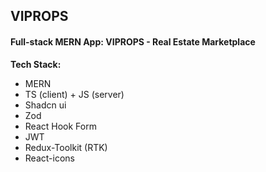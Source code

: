 ## VIPROPS
#### Full-stack MERN App: VIPROPS - Real Estate Marketplace

**Tech Stack:**
- MERN
- TS (client) + JS (server)
- Shadcn ui
- Zod
- React Hook Form
- JWT
- Redux-Toolkit (RTK)
- React-icons

